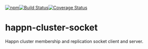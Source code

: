[![npm](https://img.shields.io/npm/v/happn-cluster-socker.svg)](https://www.npmjs.com/package/happn-cluster-socker)[![Build Status](https://travis-ci.org/happner/happn-cluster-socket.svg?branch=master)](https://travis-ci.org/happner/happn-cluster-socket)[![Coverage Status](https://coveralls.io/repos/github/happner/happn-cluster-socket/badge.svg?branch=master)](https://coveralls.io/github/happner/happn-cluster-socket?branch=master)

# happn-cluster-socket

Happn cluster membership and replication socket client and server. 
